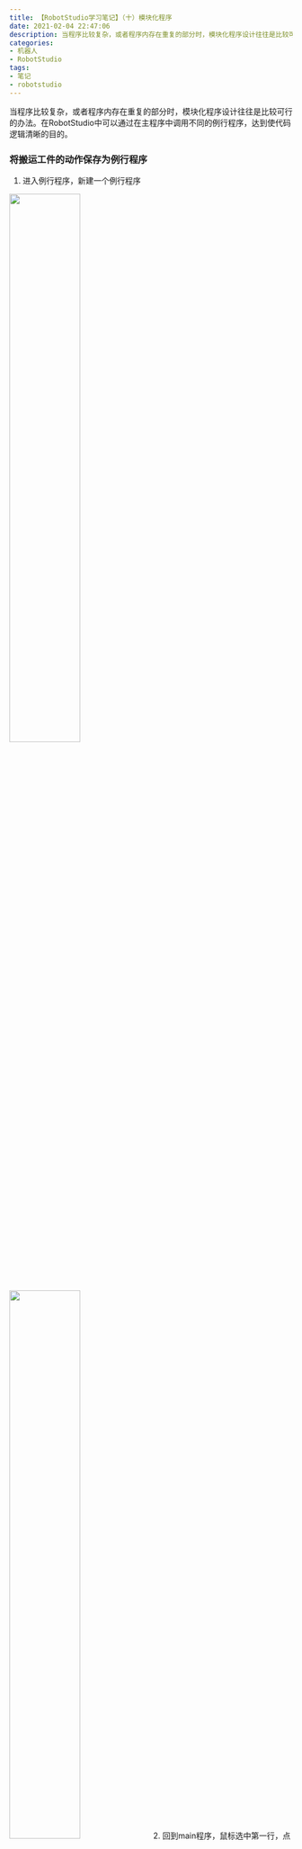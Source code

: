 ```yaml
---
title: 【RobotStudio学习笔记】（十）模块化程序
date: 2021-02-04 22:47:06
description: 当程序比较复杂，或者程序内存在重复的部分时，模块化程序设计往往是比较可行的办法。在RobotStudio中可以通过在主程序中调用不同的例行程序，达到使代码逻辑清晰的目的。
categories:
- 机器人
- RobotStudio
tags:
- 笔记
- robotstudio
---
```


当程序比较复杂，或者程序内存在重复的部分时，模块化程序设计往往是比较可行的办法。在RobotStudio中可以通过在主程序中调用不同的例行程序，达到使代码逻辑清晰的目的。
### 将搬运工件的动作保存为例行程序
1. 进入例行程序，新建一个例行程序
<img src="https://img-blog.csdnimg.cn/20210204224202652.png?x-oss-process=image/watermark,type_ZmFuZ3poZW5naGVpdGk,shadow_10,text_SGFsZi1BIFN0dWRpbw==,size_16,color_FFFFFF,t_70" width="50%">
<img src="https://img-blog.csdnimg.cn/20210204224206400.png?x-oss-process=image/watermark,type_ZmFuZ3poZW5naGVpdGk,shadow_10,text_SGFsZi1BIFN0dWRpbw==,size_16,color_FFFFFF,t_70" width="50%">
2. 回到main程序，鼠标选中第一行，点击编辑-编辑，将main函数内的代码复制到新建的例行程序中
<img src="https://img-blog.csdnimg.cn/20210204224224703.png?x-oss-process=image/watermark,type_ZmFuZ3poZW5naGVpdGk,shadow_10,text_SGFsZi1BIFN0dWRpbw==,size_16,color_FFFFFF,t_70" width="50%">
3. 回到刚才新建的例行程序中，将main函数代码粘贴过来。
<img src="https://img-blog.csdnimg.cn/20210204224237573.png?x-oss-process=image/watermark,type_ZmFuZ3poZW5naGVpdGk,shadow_10,text_SGFsZi1BIFN0dWRpbw==,size_16,color_FFFFFF,t_70" width="50%">
4. 利用调试-pp移至例行程序，测试例行程序是否正确，没有问题的话，就将main函数的内容，用指令procall代替。
<img src="https://img-blog.csdnimg.cn/2021020422425031.png?x-oss-process=image/watermark,type_ZmFuZ3poZW5naGVpdGk,shadow_10,text_SGFsZi1BIFN0dWRpbw==,size_16,color_FFFFFF,t_70" width="50%">
<img src="https://img-blog.csdnimg.cn/20210204224327471.png?x-oss-process=image/watermark,type_ZmFuZ3poZW5naGVpdGk,shadow_10,text_SGFsZi1BIFN0dWRpbw==,size_16,color_FFFFFF,t_70" width="50%">
<img src="https://img-blog.csdnimg.cn/20210204224304409.png?x-oss-process=image/watermark,type_ZmFuZ3poZW5naGVpdGk,shadow_10,text_SGFsZi1BIFN0dWRpbw==,size_16,color_FFFFFF,t_70" width="50%">
### 快速实现搬运第二个工件
1. 首先将搬运工件的例行程序复制一份
<img src="https://img-blog.csdnimg.cn/20210204224415393.png?x-oss-process=image/watermark,type_ZmFuZ3poZW5naGVpdGk,shadow_10,text_SGFsZi1BIFN0dWRpbw==,size_16,color_FFFFFF,t_70" width="50%">
<img src="https://img-blog.csdnimg.cn/2021020422442011.png?x-oss-process=image/watermark,type_ZmFuZ3poZW5naGVpdGk,shadow_10,text_SGFsZi1BIFN0dWRpbw==,size_16,color_FFFFFF,t_70" width="50%">
2. 因为工件的位置是利用仓库的工件坐标系通过偏倚确定的，因此只需要修改Offs函数的参数即可确定第二个工件的夹取位置。
<img src="https://img-blog.csdnimg.cn/20210204224443342.png?x-oss-process=image/watermark,type_ZmFuZ3poZW5naGVpdGk,shadow_10,text_SGFsZi1BIFN0dWRpbw==,size_16,color_FFFFFF,t_70" width="50%">